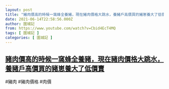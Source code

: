 ```yaml
---
layout: post
title: "豬肉價高的時候一窩蜂全養豬，現在豬肉價格大跳水，養豬戶高價買的豬崽養大了低價賣"
date: 2021-06-14T22:58:56.000Z
author: 圍城記
from: https://www.youtube.com/watch?v=Cbid4EcT4MQ
tags: [ 圍城記 ]
categories: [ 圍城記 ]
---
```

<!--1623711536000-->
[豬肉價高的時候一窩蜂全養豬，現在豬肉價格大跳水，養豬戶高價買的豬崽養大了低價賣](https://www.youtube.com/watch?v=Cbid4EcT4MQ)
------

<div>
#豬肉 #豬肉價格 #肉價
</div>

